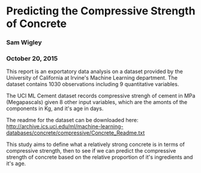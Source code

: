# Predicting the Compressive Strength of Concrete
### Sam Wigley
### October 20, 2015

This report is an exportatory data analysis on a dataset provided by the University of California at Irvine's Machine Learning department.  The dataset contains 1030 observations including 9 quantitative variables.  

The UCI ML Cement dataset records compressive strengh of cement in MPa (Megapascals) given 8 other input variables, which are the amonts of the components in Kg, and it's age in days.

The readme for the dataset can be downloaded here:
http://archive.ics.uci.edu/ml/machine-learning-databases/concrete/compressive/Concrete_Readme.txt

This study aims to define what a relatively strong concrete is in terms of compressive strength, then to see if we can predict the compressive strength of concrete based on the relative proportion of it's ingredients and it's age.


